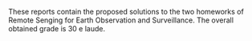 These reports contain the proposed solutions to the two homeworks of Remote Senging for Earth Observation and Surveillance. The overall obtained grade is 30 e laude. 
